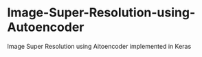 # Image-Super-Resolution-using-Autoencoder
Image Super Resolution using Aitoencoder implemented in Keras
